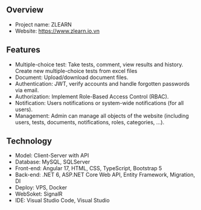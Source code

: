 ## Overview
- Project name: ZLEARN
- Website: https://www.zlearn.io.vn

## Features
- Multiple-choice test: Take tests, comment, view results and history. Create new multiple-choice tests from excel files
- Document: Upload/download document files.
- Authentication: JWT, verify accounts and handle forgotten passwords via email.
- Authorization: Implement Role-Based Access Control (RBAC).
- Notification: Users notifications or system-wide notifications (for all users).
- Management: Admin can manage all objects of the website (including users, tests, documents, notifications, roles, categories, ...).

## Technology
- Model: Client-Server with API
- Database: MySQL, SQLServer
- Front-end: Angular 17, HTML, CSS, TypeScript, Bootstrap 5
- Back-end: .NET 6, ASP.NET Core Web API, Entity Framework, Migration, DI
- Deploy: VPS, Docker
- WebSoket: SignalR
- IDE: Visual Studio Code, Visual Studio
